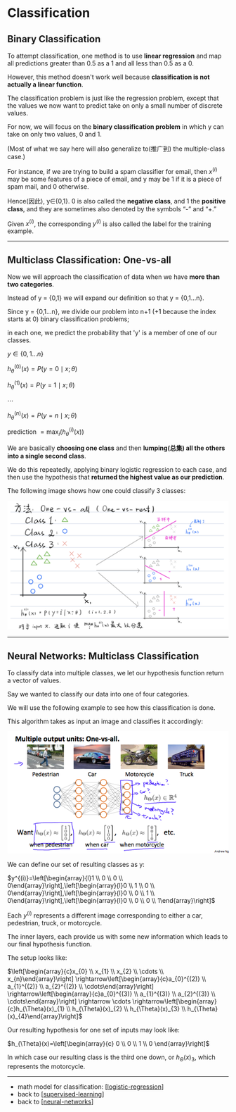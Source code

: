 # Classification

## Binary Classification

To attempt classification, 
one method is to use **linear regression** and map all predictions greater than 0.5 as a 1 and all less than 0.5 as a 0. 

However, this method doesn't work well because **classification is not actually a linear function**.

The classification problem is just like the regression problem, 
except that the values we now want to predict take on only a small number of discrete values. 

For now, we will focus on the **binary classification problem** in which y can take on only two values,
0 and 1. 

(Most of what we say here will also generalize to(推广到) the multiple-class case.) 

For instance, if we are trying to build a spam classifier for email, then $x^{(i)}$ may be some features of a piece of email, 
and y may be 1 if it is a piece of spam mail, and 0 otherwise. 

Hence(因此), y∈{0,1}. 0 is also called the **negative class**, and 1 the **positive class**, 
and they are sometimes also denoted by the symbols “-” and “+.” 

Given $x^{(i)}$, the corresponding $y^{(i)}$ is also called the label for the training example.

---

## Multiclass Classification: One-vs-all

Now we will approach the classification of data when we have **more than two categories**. 

Instead of y = {0,1} we will expand our definition so that y = {0,1...n}.

Since y = {0,1...n}, 
we divide our problem into n+1 (+1 because the index starts at 0) binary classification problems; 

in each one, we predict the probability that 'y' is a member of one of our classes.


$y \in\{0,1 \ldots n\}$

$h_{\theta}^{(0)}(x)=P(y=0 \mid x ; \theta)$

$h_{\theta}^{(1)}(x)=P(y=1 \mid x ; \theta)$

$\cdots$

$h_{\theta}^{(n)}(x)=P(y=n \mid x ; \theta)$

prediction $=\max _{i}\left(h_{\theta}^{(i)}(x)\right)$

We are basically **choosing one class** and then **lumping(总集) all the others into a single second class**. 

We do this repeatedly, applying binary logistic regression to each case, 
and then use the hypothesis that **returned the highest value as our prediction**.

The following image shows how one could classify 3 classes:

![One-vs-all](../img/One-vs-all.png)

---

## Neural Networks: Multiclass Classification


To classify data into multiple classes, we let our hypothesis function return a vector of values. 

Say we wanted to classify our data into one of four categories. 

We will use the following example to see how this classification is done. 

This algorithm takes as input an image and classifies it accordingly:

![multiple output units](../img/Multiple%20output%20units.png)

We can define our set of resulting classes as y:

$y^{(i)}=\left[\begin{array}{l}1 \\ 0 \\ 0 \\ 0\end{array}\right],\left[\begin{array}{l}0 \\ 1 \\ 0 \\ 0\end{array}\right],\left[\begin{array}{l}0 \\ 0 \\ 1 \\ 0\end{array}\right],\left[\begin{array}{l}0 \\ 0 \\ 0 \\ 1\end{array}\right]$

Each $y^{(i)}$ represents a different image corresponding to either a car, pedestrian, truck, or motorcycle. 

The inner layers, each provide us with some new information which leads to our final hypothesis function. 

The setup looks like:

$\left[\begin{array}{c}x_{0} \\ x_{1} \\ x_{2} \\ \cdots \\ x_{n}\end{array}\right] \rightarrow\left[\begin{array}{c}a_{0}^{(2)} \\ a_{1}^{(2)} \\ a_{2}^{(2)} \\ \cdots\end{array}\right] \rightarrow\left[\begin{array}{c}a_{0}^{(3)} \\ a_{1}^{(3)} \\ a_{2}^{(3)} \\ \cdots\end{array}\right] \rightarrow \cdots \rightarrow\left[\begin{array}{c}h_{\Theta}(x)_{1} \\ h_{\Theta}(x)_{2} \\ h_{\Theta}(x)_{3} \\ h_{\Theta}(x)_{4}\end{array}\right]$

Our resulting hypothesis for one set of inputs may look like:

$h_{\Theta}(x)=\left[\begin{array}{c} 0 \\ 0 \\ 1 \\ 0 \end{array}\right]$


In which case our resulting class is the third one down, or $h_\Theta(x)_3$, 
which represents the motorcycle.


---


- math model for classification: [[logistic-regression]]
- back to [[supervised-learning]]
- back to [[neural-networks]]



[//begin]: # "Autogenerated link references for markdown compatibility"
[logistic-regression]: logistic-regression "Logistic Regression"
[supervised-learning]: supervised-learning "Supervised Learning"
[neural-networks]: neural-networks "Neural Networks"
[//end]: # "Autogenerated link references"